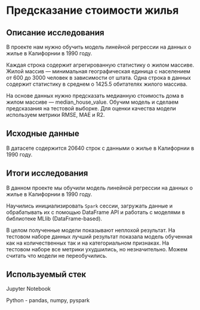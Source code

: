# Предсказание стоимости жилья

## Описание исследования

В проекте нам нужно обучить модель линейной регрессии на данных о жилье в Калифорнии в 1990 году.

Каждая строка содержит агрегированную статистику о жилом массиве. Жилой массив — минимальная географическая единица с населением от 600 до 3000 человек в зависимости от штата. Одна строка в данных содержит статистику в среднем о 1425.5 обитателях жилого массива.

На основе данных нужно предсказать медианную стоимость дома в жилом массиве — median_house_value. Обучим модель и сделаем предсказания на тестовой выборке. Для оценки качества модели используем метрики RMSE, MAE и R2.

## Исходные данные

В датасете содержится 20640 строк с данными о жилье в Калифорнии в 1990 году.

## Итоги исследования

В данном проекте мы обучили модель линейной регрессии на данных о жилье в Калифорнии в 1990 году.

Научились инициализировать `Spark` сессии, загружать данные и обрабатывать их с помощью DataFrame API и работать с моделями в библиотеке MLlib (DataFrame-based).

В целом полученные модели показывают неплохой результат. На тестовом наборе данных лучший результат показала модель обученная как на количественных так и на категориальном признаках. На тестовом наборе все метрики ухудшились, но незначительно. Можем считать что модели не переобучились.

## Используемый стек

Jupyter Notebook

Python - pandas, numpy, pyspark